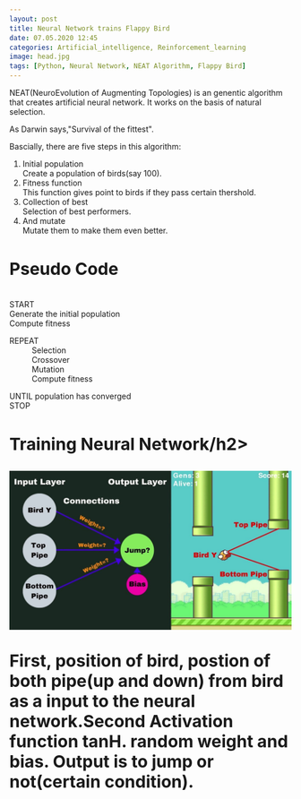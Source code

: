```yaml
---
layout: post
title: Neural Network trains Flappy Bird
date: 07.05.2020 12:45
categories: Artificial_intelligence, Reinforcement_learning
image: head.jpg
tags: [Python, Neural Network, NEAT Algorithm, Flappy Bird]
---
```


NEAT(NeuroEvolution of Augmenting Topologies) is an genentic algorithm that creates artificial neural network. It works on the basis of natural selection.<br>

As Darwin says,"Survival of the fittest".


Bascially, there are five steps in this algorithm:
<ol>
  <li>Initial population</li>
      Create a population of birds(say 100).
  <li>Fitness function</li>
      This function gives point to birds if they pass certain thershold.       
  <li>Collection of best</li>
      Selection of best performers.
  <li>And mutate</li>
      Mutate them to make them even better.
</ol>  

  <h1 style="font-size:30px;">Pseudo Code</h1><br>
  START<br>
  Generate the initial population<br>
  Compute fitness<br>
  <dl><dt>REPEAT</dt>
        <dd>Selection</dd>
        <dd>Crossover</dd>
        <dd>Mutation</dd>
        <dd>Compute fitness</dd></dl>
    UNTIL population has converged<br>
  STOP

  <h2 style="font-size:30px;">Training Neural Network/h2><br>

  ![](assets/images/layer_pic.jpg)

  First, position of bird, postion of both pipe(up and down) from bird as a input to the neural network.Second Activation function tanH. random weight and bias. Output is to jump or not(certain condition).

